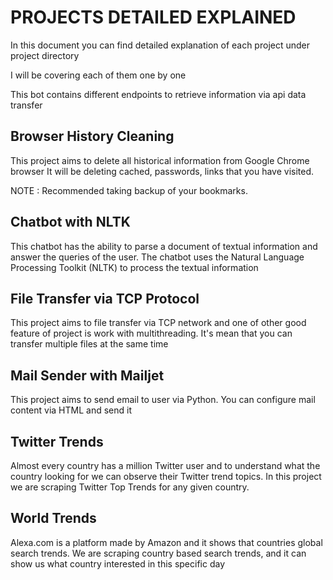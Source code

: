 # PROJECTS DETAILED EXPLAINED
In this document you can find detailed explanation of each project under project directory

I will be covering each of them one by one


This bot contains different endpoints to retrieve information via api data transfer
## Browser History Cleaning
This project aims to delete all historical information from Google Chrome browser
It will be deleting cached, passwords, links that you have visited.

NOTE : Recommended taking backup of your bookmarks.

## Chatbot with NLTK
This chatbot has the ability to parse a document of textual information and answer the queries of the user. The chatbot uses the Natural Language Processing Toolkit (NLTK) to process the textual information

## File Transfer via TCP Protocol
This project aims to file transfer via TCP network and one of other good feature of project is work with multithreading.
It's mean that you can transfer multiple files at the same time

## Mail Sender with Mailjet
This project aims to send email to user via Python. You can configure mail content via HTML and send it

## Twitter Trends
Almost every country has a million Twitter user and to understand what the country looking for we can observe their Twitter trend topics.
In this project we are scraping Twitter Top Trends for any given country.

## World Trends
Alexa.com is a platform made by Amazon and it shows that countries global search trends.
We are scraping country based search trends, and it can show us what country interested in this specific day
